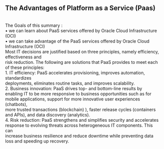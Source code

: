 <h2> The Advantages of Platform as a Service (Paas) </h2> <br>
The Goals of this summary : <br>
•	we can learn about PaaS services offered by Oracle Cloud Infrastructure (OCI) <br>
•	we can take advantage of the PaaS services offered by Oracle Cloud Infrastructure (OCI) <br>
Most IT decisions are justified based on three principles, namely efficiency, effectiveness and <br>
risk reduction. The following are solutions that PaaS provides to meet each of these principles: <br>
1.	IT efficiency: PaaS accelerates provisioning, improves automation, standardizes <br>
deployments, eliminates routine tasks, and improves scalability. <br>
2.	Business innovation: PaaS drives top- and bottom-line results by <br>
enabling IT to be more responsive to business opportunities such as for <br>
mobile applications, support for more innovative user experiences (chatbots), <br>
more trusted transactions (blockchain) ), faster release cycles (containers <br>
and APIs), and data discovery (analytics). <br>
4.	Risk reduction: PaaS strengthens and simplifies security and accelerates <br>
response to evolving threats across heterogeneous IT components. This can <br>
increase business resilience and reduce downtime while preventing data <br>
loss and speeding up recovery.
